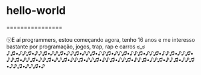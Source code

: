 # hello-world
================

㋡E aí programmers, estou começando agora, tenho 16 anos e me interesso bastante por programação, jogos, trap, rap e carros ಠ_ಠ
 ♪♫*•♪♪♫*•♪♪♫*•♪♪♫*•♪♪♫*•♪♪♫*•♪♪♫*•♪♪♫*•♪♪♫*•♪♪♫*•♪♪♫*•♪♪♫*•♪♪♫*•♪♪♫*•♪♪♫*•♪♪♫*•♪♪♫*•♪♪♫*•♪♪♫*•♪♪♫*•♪♪♫*•♪♪♫*•♪♪♫*•♪♪♫*•♪♪♫*•♪♪♫*•♪
